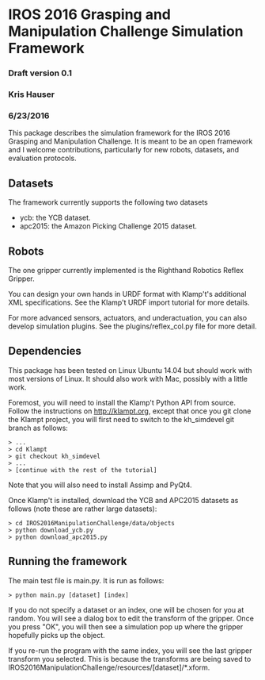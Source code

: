 # IROS 2016 Grasping and Manipulation Challenge Simulation Framework #
### Draft version 0.1 ###
### Kris Hauser ###
### 6/23/2016 ###

This package describes the simulation framework for the IROS 2016 Grasping and Manipulation
Challenge. It is meant to be an open framework and I welcome contributions, particularly for
new robots, datasets, and evaluation protocols.


## Datasets ##

The framework currently supports the following two datasets
- ycb: the YCB dataset.
- apc2015: the Amazon Picking Challenge 2015 dataset.


## Robots ##

The one gripper currently implemented is the Righthand Robotics Reflex Gripper.  

You can design your own hands in URDF format with Klamp't's additional XML specifications.
See the Klamp't URDF import tutorial for more details.

For more advanced sensors, actuators, and underactuation, you can also develop simulation plugins.
See the plugins/reflex_col.py file for more detail.


## Dependencies ##

This package has been tested on Linux Ubuntu 14.04 but should work with most versions of Linux.
It should also work with Mac, possibly with a little work.

Foremost, you will need to install the Klamp't Python API from source.  Follow the instructions on
http://klampt.org, except that once you git clone the Klampt project, you will first need to
switch to the kh_simdevel git branch as follows:

~~~~~~~~~~~~~~~~~~~~~~~~~~~~~~~~~~~~~~~~~~~~~~~~~~~~~~~~~
> ...
> cd Klampt
> git checkout kh_simdevel
> ...
> [continue with the rest of the tutorial]
~~~~~~~~~~~~~~~~~~~~~~~~~~~~~~~~~~~~~~~~~~~~~~~~~~~~~~~~~

Note that you will also need to install Assimp and PyQt4.

Once Klamp't is installed, download the YCB and APC2015 datasets as follows (note these
are rather large datasets):

~~~~~~~~~~~~~~~~~~~~~~~~~~~~~~~~~~~~~~~~~~~~~~~~~~~~~~~~~
> cd IROS2016ManipulationChallenge/data/objects
> python download_ycb.py
> python download_apc2015.py
~~~~~~~~~~~~~~~~~~~~~~~~~~~~~~~~~~~~~~~~~~~~~~~~~~~~~~~~~


## Running the framework ##

The main test file is main.py.  It is run as follows:

~~~~~~~~~~~~~~~~~~~~~~~~~~~~~~~~~~~~~~~~~~~~~~~~~~~~~~~~~
> python main.py [dataset] [index]
~~~~~~~~~~~~~~~~~~~~~~~~~~~~~~~~~~~~~~~~~~~~~~~~~~~~~~~~~

If you do not specify a dataset or an index, one will be chosen for you at random.
You will see a dialog box to edit the transform of the gripper.  Once you press "OK",
you will then see a simulation pop up where the gripper hopefully picks up the object.

If you re-run the program with the same index, you will see the last gripper transform
you selected.  This is because the transforms are being saved to
IROS2016ManipulationChallenge/resources/[dataset]/*.xform.



